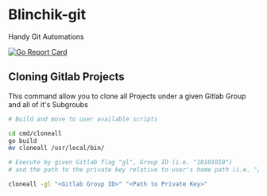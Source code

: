 # Blinchik-git
Handy Git Automations

[![Go Report Card](https://goreportcard.com/badge/github.com/blinchik/git)](https://goreportcard.com/report/github.com/blinchik/git)

## Cloning Gitlab Projects

This command allow you to clone all Projects under a given Gitlab Group and all of it's Subgroubs

```sh
# Build and move to user available scripts

cd cmd/cloneall
go build
mv cloneall /usr/local/bin/

# Execute by given Gitlab flag "gl", Group ID (i.e. "10101010") 
# and the path to the private key relative to user's home path (i.e. "/.ssh/id_rsa")

cloneall -gl "<Gitlab Group ID>" "<Path to Private Key>"
```



